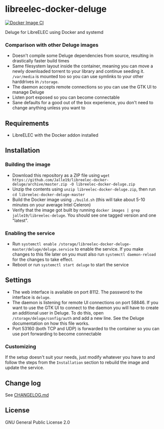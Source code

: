 # libreelec-docker-deluge

[![Docker Image CI](https://github.com/Jalle19/libreelec-docker-deluge/actions/workflows/build-docker-image.yml/badge.svg)](https://github.com/Jalle19/libreelec-docker-deluge/actions/workflows/build-docker-image.yml)

Deluge for LibreELEC using Docker and systemd

### Comparison with other Deluge images

* Doesn't compile some Deluge dependencies from source, resulting in drastically faster build times
* Same filesystem layout inside the container, meaning you can move a newly downloaded torrent to your library and 
continue seeding it. `/var/media` is mounted too so you can use symlinks to your other harddrives in `/storage`.
* The daemon accepts remote connections so you can use the GTK UI to manage Deluge
* Listen port exposed so you can become connectable
* Sane defaults for a good out of the box experience, you don't need to change anything unless you want to

## Requirements

* LibreELEC with the Docker addon installed

## Installation

### Building the image

* Download this repository as a ZIP file using 
`wget https://github.com/Jalle19/libreelec-docker-deluge/archive/master.zip -O libreelec-docker-deluge.zip`
* Unzip the contents using `unzip libreelec-docker-deluge.zip`, then run `cd libreelec-docker-deluge-master`
* Build the Docker image using `./build.sh` (this will take about 5-10 minutes on your average Intel 
Celeron)
* Verify that the image got built by running `docker images | grep jalle19/libreelec-deluge`. You should see one 
tagged version and one "latest".

### Enabling the service

* Run `systemctl enable /storage/libreelec-docker-deluge-master/deluge/deluge.service` to enable the service. 
If you make changes to this file later on you must also run `systemctl daemon-reload` for the changes to take effect.
* Reboot or run `systemctl start deluge` to start the service

## Settings

* The web interface is available on port 8112. The password to the interface is `deluge`.
* The daemon is listening for remote UI connections on port 58846. If you want to use the GTK UI to connect to the 
daemon you will have to create an additional user in Deluge. To do this, open `/storage/deluge/config/auth` and add a 
new line. See the Deluge documentation on how this file works.
* Port 53160 (both TCP and UDP) is forwarded to the container so you can use port forwarding to become connectable

### Customizing

If the setup doesn't suit your needs, just modify whatever you have to and follow the steps from the `Installation` 
section to rebuild the image and update the service.

## Change log

See [CHANGELOG.md](CHANGELOG.md)

## License

GNU General Public License 2.0
